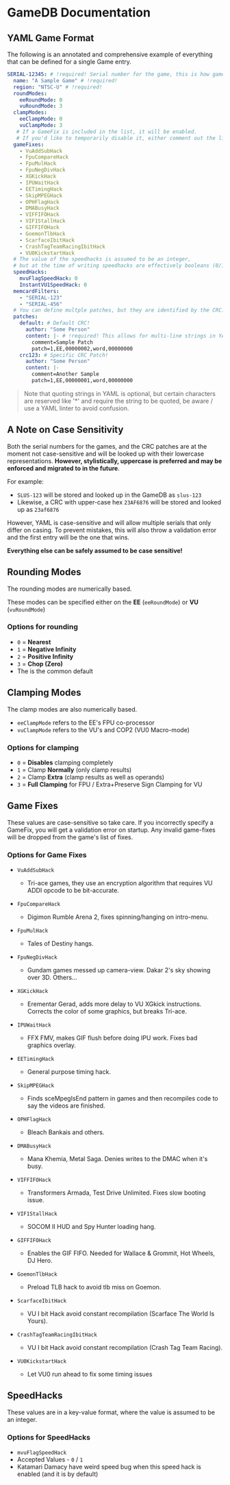<!-- PDF METADATA STARTS ---
title: "PCSX2 - GameDB Documentation"
date: "2021"
footer-left: "[Document Source](https://github.com/PCSX2/pcsx2/blob/{LATEST-GIT-TAG}/pcsx2/Docs/GameIndex.md)"
urlcolor: "cyan"
... PDF METADATA ENDS -->

# GameDB Documentation

## YAML Game Format

The following is an annotated and comprehensive example of everything that can be defined for a single Game entry.

```yaml
SERIAL-12345: # !required! Serial number for the game, this is how games are looked up.  Case insensitive
  name: "A Sample Game" # !required!
  region: "NTSC-U" # !required!
  roundModes:
    eeRoundMode: 0
    vuRoundMode: 3
  clampModes:
    eeClampMode: 0
    vuClampMode: 3
   # If a GameFix is included in the list, it will be enabled.
   # If you'd like to temporarily disable it, either comment out the line, or remove it!
  gameFixes:
    - VuAddSubHack
    - FpuCompareHack
    - FpuMulHack
    - FpuNegDivHack
    - XGKickHack
    - IPUWaitHack
    - EETimingHack
    - SkipMPEGHack
    - OPHFlagHack
    - DMABusyHack
    - VIFFIFOHack
    - VIF1StallHack
    - GIFFIFOHack
    - GoemonTlbHack
    - ScarfaceIbitHack
    - CrashTagTeamRacingIbitHack
    - VU0KickstartHack
  # The value of the speedhacks is assumed to be an integer,
  # but at the time of writing speedhacks are effectively booleans (0/1)
  speedHacks:
    mvuFlagSpeedHack: 0
    InstantVU1SpeedHack: 0
  memcardFilters:
    - "SERIAL-123"
    - "SERIAL-456"
  # You can define multple patches, but they are identified by the CRC.
  patches:
    default: # Default CRC!
      author: "Some Person"
      content: |- # !required! This allows for multi-line strings in YAML, this type preserves new-line characters
        comment=Sample Patch
        patch=1,EE,00000002,word,00000000
    crc123: # Specific CRC Patch!
      author: "Some Person"
      content: |-
        comment=Another Sample
        patch=1,EE,00000001,word,00000000
```

> Note that quoting strings in YAML is optional, but certain characters are reserved like '*' and require the string to be quoted, be aware / use a YAML linter to avoid confusion.

## A Note on Case Sensitivity

Both the serial numbers for the games, and the CRC patches are at the moment not case-sensitive and will be looked up with their lowercase representations.  **However, stylistically, uppercase is preferred and may be enforced and migrated to in the future**.

For example:
-   `SLUS-123` will be stored and looked up in the GameDB as `slus-123`
-   Likewise, a CRC with upper-case hex `23AF6876` will be stored and looked up as `23af6876`

However, YAML is case-sensitive and will allow multiple serials that only differ on casing.  To prevent mistakes, this will also throw a validation error and the first entry will be the one that wins.

**Everything else can be safely assumed to be case sensitive!**

## Rounding Modes

The rounding modes are numerically based.

These modes can be specified either on the **EE** (`eeRoundMode`) or **VU** (`vuRoundMode`)

### Options for rounding

-   `0` = **Nearest**
-   `1` = **Negative Infinity**
-   `2` = **Positive Infinity**
-   `3` = **Chop (Zero)**
-   The is the common default

## Clamping Modes

The clamp modes are also numerically based.
-   `eeClampMode` refers to the EE's FPU co-processor
-   `vuClampMode` refers to the VU's and COP2 (VU0 Macro-mode)

### Options for clamping

-   `0` = **Disables** clamping completely
-   `1` = Clamp **Normally** (only clamp results)
-   `2` = Clamp **Extra** (clamp results as well as operands)
-   `3` = **Full Clamping** for FPU / Extra+Preserve Sign Clamping for VU

## Game Fixes

These values are case-sensitive so take care.  If you incorrectly specify a GameFix, you will get a validation error on startup.  Any invalid game-fixes will be dropped from the game's list of fixes.

### Options for Game Fixes

-   `VuAddSubHack`
    -   Tri-ace games, they use an encryption algorithm that requires VU ADDI opcode to be bit-accurate.

-   `FpuCompareHack`
    -   Digimon Rumble Arena 2, fixes spinning/hanging on intro-menu.

-   `FpuMulHack`
    -   Tales of Destiny hangs.

-   `FpuNegDivHack`
    -   Gundam games messed up camera-view. Dakar 2's sky showing over 3D. Others...

-   `XGKickHack`
    -   Erementar Gerad, adds more delay to VU XGkick instructions. Corrects the color of some graphics, but breaks Tri-ace.

-   `IPUWaitHack`
    -   FFX FMV, makes GIF flush before doing IPU work. Fixes bad graphics overlay.

-   `EETimingHack`
    -   General purpose timing hack.

-   `SkipMPEGHack`
    -   Finds sceMpegIsEnd pattern in games and then recompiles code to say the videos are finished.

-   `OPHFlagHack`
    -   Bleach Bankais and others.

-   `DMABusyHack`
    -   Mana Khemia, Metal Saga. Denies writes to the DMAC when it's busy.

-   `VIFFIFOHack`
    -   Transformers Armada, Test Drive Unlimited. Fixes slow booting issue.

-   `VIF1StallHack`
    -   SOCOM II HUD and Spy Hunter loading hang.

-   `GIFFIFOHack`
    -   Enables the GIF FIFO. Needed for Wallace & Grommit, Hot Wheels, DJ Hero.

-   `GoemonTlbHack`
    -   Preload TLB hack to avoid tlb miss on Goemon.

-   `ScarfaceIbitHack`
    -   VU I bit Hack avoid constant recompilation (Scarface The World Is Yours).

-   `CrashTagTeamRacingIbitHack`
    -   VU I bit Hack avoid constant recompilation (Crash Tag Team Racing).

-   `VU0KickstartHack`
    -   Let VU0 run ahead to fix some timing issues

## SpeedHacks

These values are in a key-value format, where the value is assumed to be an integer.

### Options for SpeedHacks

-   `mvuFlagSpeedHack`
-   Accepted Values - `0` / `1`
-   Katamari Damacy have weird speed bug when this speed hack is enabled (and it is by default)

<!-- [list-item-spacing] Missing new line after list item->

-   `InstantVU1SpeedHack`
-   Accepted Values - `0` / `1`
-   Games such as Parappa the Rapper 2 need VU1 to sync, so you can force disable the speedhack here

## Memory Card Filter Override

By default, the FolderMemoryCard filters save games based on thegame's serial, which means that only saves whose folder names containthe game's serial are loaded.

This works fine for the vast majority of games, but fails in some cases, for which this override is for.Examples include multi-disc games, where later games often reuse theserial of the previous disc(s), and games that allow transfer of savedata between different games, such as importing data from a prequel.

> Values should be specified as a list of strings, example shown above.

## Patches

The patch that corresponds to the running game's CRC will take precedence over the `default`.  Multiple patches using the same CRC cannot be defined and this will throw a validation error.

> CRCs are case-insensitive, however uppercase is preferred stylistically!

Patches should be defined as multi-line string blocks, where each line would correspond with a line in a conventional `*.pnach` file

For more information on how to write a patch, see the following [forum post](https://forums.pcsx2.net/Thread-How-PNACH-files-work-2-0)